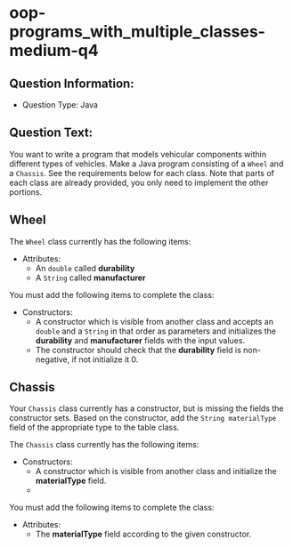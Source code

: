 # oop-programs_with_multiple_classes-medium-q4

## Question Information:

- Question Type: Java

## Question Text:

You want to write a program that models vehicular components within different types of vehicles. Make a Java program consisting of
a `Wheel` and a `Chassis`. See the requirements below for each class. Note that parts of each class are
already provided, you only need to implement the other portions.


## Wheel
The `Wheel` class currently has the following items:

- Attributes:
    - An `double` called **durability**
    - A `String` called **manufacturer**

You must add the following items to complete the class:

- Constructors:
    - A constructor which is visible from another class and accepts an `double` and a `String` in that order as parameters
      and initializes the **durability** and **manufacturer** fields with the input values.
    - The constructor should check that the **durability** field is non-negative, if not initialize it 0.

## Chassis

Your `Chassis` class currently has a constructor, but is missing the fields the constructor sets. Based on the
constructor, add the `String materialType` field of the appropriate type to the table class.


The `Chassis` class currently has the following items:

- Constructors:
    - A constructor which is visible from another class
      and initialize the **materialType** field. 
    - 
You must add the following items to complete the class:
- Attributes:
    - The  **materialType** field according to the given constructor.